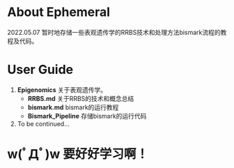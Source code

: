 # About Ephemeral

2022.05.07 暂时地存储一些表观遗传学的RRBS技术和处理方法bismark流程的教程及代码。

# User Guide
1. **Epigenomics** 关于表观遗传学。
    * **RRBS.md** 关于RRBS的技术和概念总结
    * **bismark.md** bismark的运行教程
    * **Bismark_Pipeline** 存储bismark的运行代码
2. To be continued...

# w(ﾟДﾟ)w 要好好学习啊！
